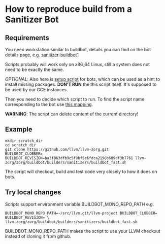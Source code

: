 # How to reproduce build from a Sanitizer Bot

## Requirements 
You need workstation similar to buildbot, details you can find on the bot details page, e.g. [sanitizer-buildbot1](https://lab.llvm.org/buildbot/#/builders/sanitizer-x86_64-linux-fast)

Scripts probably will work only on x86_64 Linux, still a system does not need to be exactly the same.

*OPTIONAL*: Also here is [setup script](https://github.com/google/sanitizers/blob/master/buildbot/start_script.sh) for bots, which can be used as a hint to install missing packages. **DON'T RUN** the this script itself. It's supposed to be used by our GCE instances.

Then you need to decide which script to run. To find the script name corresponding to the bot use [this mapping](https://github.com/llvm/llvm-zorg/blob/master/zorg/buildbot/builders/sanitizers/buildbot_selector.py).

**WARNING**: The script can delete content of the current directory!

## Example
```
mkdir scratch_dir
cd scratch_dir
git clone https://github.com/llvm/llvm-zorg.git
BUILDBOT_CLOBBER= BUILDBOT_REVISION=ba3f863dfb9c5f9bf5e6fdca2198b609df3b7761 llvm-zorg/zorg/buildbot/builders/sanitizers/buildbot_fast.sh
```
The script will checkout, build and test code very closely to how it does on bots.

## Try local changes
Scripts support environment variable BUILDBOT_MONO_REPO_PATH
e.g. 
```
BUILDBOT_MONO_REPO_PATH=~/src/llvm.git/llvm-project BUILDBOT_CLOBBER= BUILDBOT_REVISION= \
llvm-zorg/zorg/buildbot/builders/sanitizers/buildbot_fast.sh
```
BUILDBOT_MONO_REPO_PATH makes the script to use your LLVM checkout instead of cloning it from github.